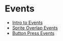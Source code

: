 # Events

* [Intro to Events](/courses/csintro2/events/intro)
* [Sprite Overlap Events](/courses/csintro2/events/overlap)
* [Button Press Events](/courses/csintro2/events/buttons)